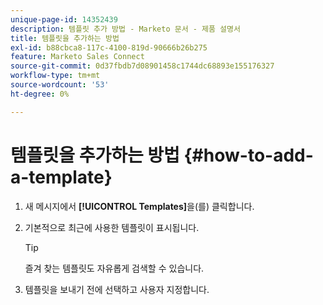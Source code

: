 ```yaml
---
unique-page-id: 14352439
description: 템플릿 추가 방법 - Marketo 문서 - 제품 설명서
title: 템플릿을 추가하는 방법
exl-id: b88cbca8-117c-4100-819d-90666b26b275
feature: Marketo Sales Connect
source-git-commit: 0d37fbdb7d08901458c1744dc68893e155176327
workflow-type: tm+mt
source-wordcount: '53'
ht-degree: 0%

---
```


# 템플릿을 추가하는 방법 {#how-to-add-a-template}

1. 새 메시지에서 **[!UICONTROL Templates]**&#x200B;을(를) 클릭합니다.

1. 기본적으로 최근에 사용한 템플릿이 표시됩니다.

   >[!TIP]
   >
   >즐겨 찾는 템플릿도 자유롭게 검색할 수 있습니다.

1. 템플릿을 보내기 전에 선택하고 사용자 지정합니다.
